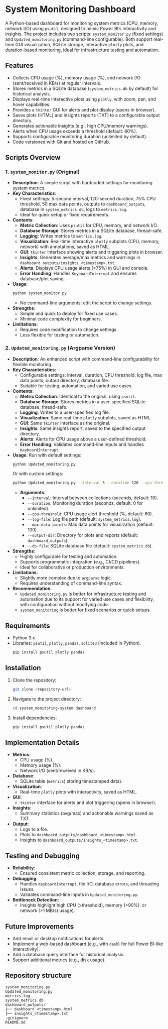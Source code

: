 # System Monitoring Dashboard

A Python-based dashboard for monitoring system metrics (CPU, memory, network I/O) using `psutil`, designed to mimic Power BI’s interactivity and insights. The project includes two scripts: `system_monitor.py` (fixed settings) and `Updated_monitoring.py` (command-line configurable). Both support real-time GUI visualization, SQLite storage, interactive `plotly` plots, and duration-based monitoring, ideal for infrastructure testing and automation.

## Features
- Collects CPU usage (%), memory usage (%), and network I/O (sent/received in KB/s) at regular intervals.
- Stores metrics in a SQLite database (`system_metrics.db` by default) for historical analysis.
- Displays real-time interactive plots using `plotly`, with zoom, pan, and hover capabilities.
- Provides a `tkinter` GUI for alerts and plot display (opens in browser).
- Saves plots (HTML) and insights reports (TXT) to a configurable output directory.
- Generates actionable insights (e.g., high CPU/memory warnings).
- Alerts when CPU usage exceeds a threshold (default: 80%).
- Supports configurable monitoring duration (unlimited by default).
- Code versioned with Git and hosted on GitHub.

## Scripts Overview

### 1. `system_monitor.py` (Original)
- **Description**: A simple script with hardcoded settings for monitoring system metrics.
- **Key Characteristics**:
  - Fixed settings: 5-second interval, 120-second duration, 75% CPU threshold, 50 max data points, outputs to `dashboard_outputs`, database in `system_metrics.db`, logs to `metrics.log`.
  - Ideal for quick setup or fixed requirements.
- **Contents**:
  - **Metric Collection**: Uses `psutil` for CPU, memory, and network I/O.
  - **Database Storage**: Stores metrics in a SQLite database, thread-safe.
  - **Logging**: Writes metrics to `metrics.log`.
  - **Visualization**: Real-time interactive `plotly` subplots (CPU, memory, network) with annotations, saved as HTML.
  - **GUI**: `tkinter` interface showing alerts and triggering plots in browser.
  - **Insights**: Generates average/max metrics and warnings in `dashboard_outputs/insights_<timestamp>.txt`.
  - **Alerts**: Displays CPU usage alerts (>75%) in GUI and console.
  - **Error Handling**: Handles `KeyboardInterrupt` and ensures database/plot saving.
- **Usage**:
  ```bash
  python system_monitor.py
  ```
  - No command-line arguments; edit the script to change settings.
- **Strengths**:
  - Simple and quick to deploy for fixed use cases.
  - Minimal code complexity for beginners.
- **Limitations**:
  - Requires code modification to change settings.
  - Less flexible for testing or automation.

### 2. `Updated_monitoring.py` (Argparse Version)
- **Description**: An enhanced script with command-line configurability for flexible monitoring.
- **Key Characteristics**:
  - Configurable settings: interval, duration, CPU threshold, log file, max data points, output directory, database file.
  - Suitable for testing, automation, and varied use cases.
- **Contents**:
  - **Metric Collection**: Identical to the original, using `psutil`.
  - **Database Storage**: Stores metrics in a user-specified SQLite database, thread-safe.
  - **Logging**: Writes to a user-specified log file.
  - **Visualization**: Same real-time `plotly` subplots, saved as HTML.
  - **GUI**: Same `tkinter` interface as the original.
  - **Insights**: Same insights report, saved to the specified output directory.
  - **Alerts**: Alerts for CPU usage above a user-defined threshold.
  - **Error Handling**: Validates command-line inputs and handles `KeyboardInterrupt`.
- **Usage**:
  Run with default settings:
  ```bash
  python Updated_monitoring.py
  ```
  Or with custom settings:
  ```bash
  python Updated_monitoring.py --interval 5 --duration 120 --cpu-threshold 75 --log-file metrics.log --max-data-points 50 --output-dir dashboard_outputs --db-file system_metrics.db
  ```
  - **Arguments**:
    - `--interval`: Interval between collections (seconds, default: 10).
    - `--duration`: Monitoring duration (seconds, default: 0 for unlimited).
    - `--cpu-threshold`: CPU usage alert threshold (%, default: 80).
    - `--log-file`: Log file path (default: `system_metrics.log`).
    - `--max-data-points`: Max data points for visualization (default: 100).
    - `--output-dir`: Directory for plots and reports (default: `dashboard_outputs`).
    - `--db-file`: SQLite database file (default: `system_metrics.db`).
- **Strengths**:
  - Highly configurable for testing and automation.
  - Supports programmatic integration (e.g., CI/CD pipelines).
  - Ideal for collaborative or production environments.
- **Limitations**:
  - Slightly more complex due to `argparse` logic.
  - Requires understanding of command-line syntax.
- **Recommendation**:
  - `Updated_monitoring.py` is better for infrastructure testing and automation due to its support for varied use cases and flexibility, with configuration without modifying code.
  - `system_monitoring` is better for fixed scenarios or quick setups.

## Requirements
- Python 3.x
- Libraries: `psutil`, `plotly`, `pandas`, `sqlite3` (included in Python).
  ```bash
  pip install psutil plotly pandas
  ```

## Installation
1. Clone the repository:
   ```bash
   git clone <repository-url>
   ```

2. Navigate to the project directory:
   ```bash
   cd system_monitoring-system dashboard
   ```

3. Install dependencies:
   ```bash
   pip install psutil plotly pandas
   ```

## Implementation Details
- **Metrics**:
  - CPU usage (%).
  - Memory usage (%).
  - Network I/O (sent/received in KB/s).
- **Database**:
  - SQLite table (`metrics`) storing timestamped data).
- **Visualization**:
  - Real-time `plotly` plots with interactivity, saved as HTML.
- **GUI**:
  - `tkinter` interface for alerts and plot triggering (opens in browser).
- **Insights**:
  - Summary statistics (avg/max) and actionable warnings saved as TXT.
- **Output**:
  - Logs to a file.
  - Plots to `dashboard_outputs/dashboard_<timestamp>.html`.
  - Insights to `dashboard_outputs/insights_<timestamp>.txt`.

## Testing and Debugging
- **Reliability**:
  - Ensured consistent metric collection, storage, and reporting.
- **Debugging**:
  - Handles `KeyboardInterrupt`, file I/O, database errors, and threading issues.
  - Validates command-line inputs in `Updated_monitoring.py`.
- **Bottleneck Detection**:
  - Insights highlight high CPU (>threshold), memory (>90%), or network (>1 MB/s) usage).

## Future Improvements
- Add email or desktop notifications for alerts.
- Implement a web-based dashboard (e.g., with `dash`) for full Power BI-like interactivity).
- Add a database query interface for historical analysis.
- Support additional metrics (e.g., disk usage).

## Repository structure

```
system_monitoring.py
Updated_monitoring.py
metrics.log
system_metrics.db
dashboard_outputs/
├── dashboard_<timestamp>.html
├── insights_<timestamp>.txt
.gitignore
README.md
```

